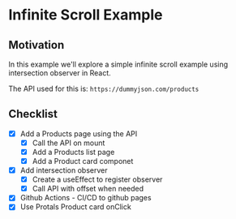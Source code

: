 # Infinite Scroll Example

## Motivation

In this example we'll explore a simple infinite scroll example using intersection observer in React.

The API used for this is:
`https://dummyjson.com/products`

## Checklist

- [x] Add a Products page using the API
  - [x] Call the API on mount
  - [x] Add a Products list page
  - [x] Add a Product card componet
- [x] Add intersection observer
  - [x] Create a useEffect to register observer
  - [x] Call API with offset when needed
- [x] Github Actions - CI/CD to github pages
- [x] Use Protals Product card onClick
